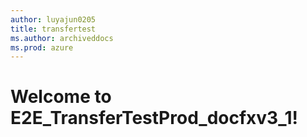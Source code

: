 ```yaml
---
author: luyajun0205
title: transfertest
ms.author: archiveddocs
ms.prod: azure
---
```

# Welcome to E2E_TransferTestProd_docfxv3_1!
